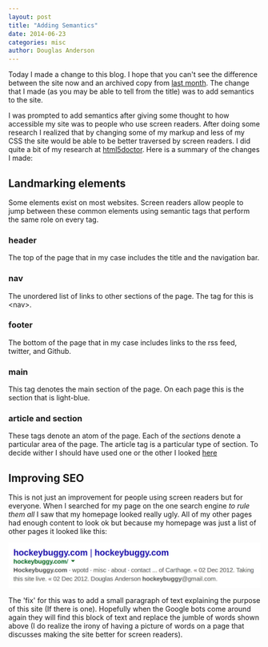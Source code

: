 ```yaml
---
layout: post
title: "Adding Semantics"
date: 2014-06-23
categories: misc
author: Douglas Anderson
---
```


Today I made a change to this blog. I hope that you can't see the difference
between the site now and an archived copy from [last month][archive]. The
change that I made (as you may be able to tell from the title) was to add
semantics to the site.

I was prompted to add semantics after giving some thought to how accessible my
site was to people who use screen readers. After doing some research I realized
that by changing some of my markup and less of my CSS the site would be able to
be better traversed by screen readers. I did quite a bit of my research at
[html5doctor][html5doc]. Here is a summary of the changes I made:

## Landmarking elements

Some elements exist on most websites. Screen readers allow people to jump
between these common elements using semantic tags that perform the same role on
every tag.

### header

The top of the page that in my case includes the title and the navigation bar.

### nav

The unordered list of links to other sections of the page. The tag for this is
\<nav\>.

### footer

The bottom of the page that in my case includes links to the rss feed, twitter,
and Github.

### main

This tag denotes the main section of the page. On each page this is the section
that is light-blue.

### article and section

These tags denote an atom of the page. Each of the *section*s denote a
particular area of the page. The article tag is a particular type of section. To decide wither I should have used one or the other I looked [here][artVsSec]

## Improving SEO

This is not just an improvement for people using screen readers but for
everyone. When I searched for my page on the one search engine *to rule them
all* I saw that my homepage looked really ugly. All of my other pages had
enough content to look ok but because my homepage was just a list of other
pages it looked like this:

![Image of my homepage's Google results][SEOimage]

The 'fix' for this was to add a small paragraph of text explaining the purpose
of this site (If there is one). Hopefully when the Google bots come around
again they will find this block of text and replace the jumble of words shown
above (I do realize the irony of having a picture of words on a page that
discusses making the site better for screen readers).


[archive]: http://web.archive.org/web/20140517102136/http://hockeybuggy.com/
[html5doc]: http://html5doctor.com/
[aria]: https://developer.mozilla.org/en-US/docs/Web/Accessibility/ARIA
[artVsSec]: http://www.brucelawson.co.uk/2010/html5-articles-and-sections-whats-the-difference/

[SEOimage]: /static/img/SEO.jpg
